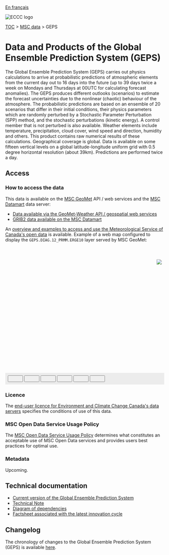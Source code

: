 [En français](readme_geps_fr.md)

![ECCC logo](../../img_eccc-logo.png)

[TOC](../../readme_en.md) > [MSC data](../readme_en.md) > GEPS

# Data and Products of the Global Ensemble Prediction System (GEPS)

The Global Ensemble Prediction System (GEPS) carries out physics calculations to arrive at probabilistic predictions of atmospheric elements from the current day out to 16 days into the future (up to 39 days twice a week on Mondays and Thursdays at 00UTC for calculating forecast anomalies). The GEPS produces different outlooks (scenarios) to estimate the forecast uncertainties due to the nonlinear (chaotic) behaviour of the atmosphere. The probabilistic predictions are based on an ensemble of 20 scenarios that differ in their initial conditions, their physics parameters which are randomly perturbed by a Stochastic Parameter Perturbation (SPP) method, and the stochastic perturbations (kinetic energy). A control member that is not perturbed is also available. Weather elements include temperature, precipitation, cloud cover, wind speed and direction, humidity and others. This product contains raw numerical results of these calculations. Geographical coverage is global. Data is available on some fifteen vertical levels on a global latitude-longitude uniform grid with 0.5 degree horizontal resolution (about 39km). Predictions are performed twice a day.

## Access

### How to access the data

This data is available on the [MSC GeoMet](../../msc-geomet/readme_en.md) API / web services and the [MSC Datamart](../../msc-datamart/readme_en.md) data server:

* [Data available via the GeoMet-Weather API / geospatial web services](readme_geps-geomet_en.md)
* [GRIB2 data available on the MSC Datamart](readme_geps-datamart_en.md) 

An [overview and examples to access and use the Meteorological Service of Canada's open data](../../usage/readme_en.md) is available. Example of a web map configured to display the `GEPS.DIAG.12_PRMM.ERGE10` layer served by MSC GeoMet:

<div id="map" style="height: 400px; position: relative">
  <div id="legend-popup">
  <div id="legend-popup-content">
    <img id="legend-img" src="https://geo.weather.gc.ca/geomet?SERVICE=WMS&VERSION=1.3.0&SLD_VERSION=1.1.0&REQUEST=GetLegendGraphic&FORMAT=image/png&LAYER=GEPS.DIAG.12_PRMM.ERGE10&STYLE=&TRANSPARENT=true"/>
  </div>
</div>
</div>
<div id="controller" role="group" aria-label="Animation controls" style="background: #ececec; padding: 0.5rem;">
  <button id="fast-backward" class="btn btn-primary btn-sm" type="button"><i class="fa fa-fast-backward" style="padding: 0rem 1rem"></i></button>
  <button id="step-backward" class="btn btn-primary btn-sm" type="button"><i class="fa fa-step-backward" style="padding: 0rem 1rem"></i></button>
  <button id="play-pause" class="btn btn-primary btn-sm" type="button"><i class="fa fa-play" style="padding: 0rem 1rem"></i></button>
  <button id="step-forward" class="btn btn-primary btn-sm" type="button"><i class="fa fa-step-forward" style="padding: 0rem 1rem"></i></button>
  <button id="fast-forward" class="btn btn-primary btn-sm" type="button"><i class="fa fa-fast-forward" style="padding: 0rem 1rem"></i></button>
  <button id="exportmap" class="btn btn-primary btn-sm" type="button"><i class="fa fa-download" style="padding: 0rem 1rem"></i></button>
  <a id="image-download" download="msc-geomet_web-map_export.png"></a>
  <span id="info" style="padding-left: 0.5rem;cursor: pointer;"></span>
</div>


### Licence

The [end-user licence for Environment and Climate Change Canada's data servers](../../licence/readme_en.md) specifies the conditions of use of this data.

### MSC Open Data Service Usage Policy

The [MSC Open Data Service Usage Policy](../../usage-policy/readme_en.md) determines what constitutes an acceptable use of MSC Open Data services and provides users best practices for optimal use.

### Metadata

Upcoming.

## Technical documentation

* [Current version of the Global Ensemble Prediction System](https://collaboration.cmc.ec.gc.ca/cmc/cmoi/product_guide/docs/tech_specifications/tech_specifications_GEPS_e.pdf)
* [Technical Note](https://collaboration.cmc.ec.gc.ca/cmc/cmoi/product_guide/docs/tech_notes/technote_geps_e.pdf)
* [Diagram of dependencies](https://collaboration.cmc.ec.gc.ca/cmc/cmos/public_doc/msc-data/nwep-dependency-diagrams/system_GEPS_en.svg)
* [Factsheet associated with the latest innovation cycle](https://collaboration.cmc.ec.gc.ca/cmc/cmoi/product_guide/docs/fact_sheets/factsheet_geps_e.pdf)

## Changelog

The chronology of changes to the Global Ensemble Prediction System (GEPS) is available [here](changelog_geps_en.md).

<style>
  #legend-img {
    margin: 0px;
  }
  #legend-popup {
    position: absolute;
    top: 40px;
    right: 8px;
    z-index: 2;
  }
  .legend-switch{
    top: 8px;
    right: .5em;
  }
  .ol-touch .legend-switch {
    top: 80px;
  }
</style>

<link rel="stylesheet" href="https://cdn.jsdelivr.net/npm/ol@v7.3.0/ol.css" type="text/css"/>
<script src="https://cdn.polyfill.io/v2/polyfill.min.js?features=requestAnimationFrame,Element.prototype.classList,URL"></script>
<script src="https://cdn.jsdelivr.net/npm/ol@v7.3.0/dist/ol.js"></script>
<script src="https://cdnjs.cloudflare.com/ajax/libs/FileSaver.js/1.3.3/FileSaver.min.js"></script>
<script>
    function isIE() {
      return window.navigator.userAgent.match(/(MSIE|Trident)/);
    }
    var head = document.getElementsByTagName('head')[0];
    var js = document.createElement("script");
    js.type = "text/javascript";
    if (isIE())
    {
        js.src = "../../../js/geps_ie.js";
        document.getElementById("controller").setAttribute("hidden", true);
    }
    else
    {
        js.src = "../../../js/geps.js";
    }
    head.appendChild(js);
</script>
